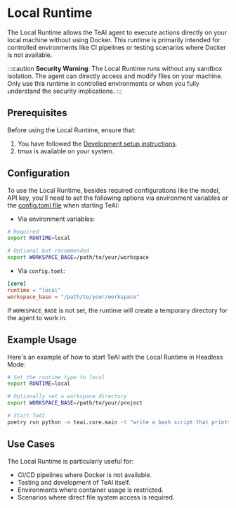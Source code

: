 # Local Runtime

The Local Runtime allows the TeAI agent to execute actions directly on your local machine without using Docker. This runtime is primarily intended for controlled environments like CI pipelines or testing scenarios where Docker is not available.

:::caution
**Security Warning**: The Local Runtime runs without any sandbox isolation. The agent can directly access and modify files on your machine. Only use this runtime in controlled environments or when you fully understand the security implications.
:::

## Prerequisites

Before using the Local Runtime, ensure that:

1. You have followed the [Development setup instructions](https://github.com/All-Hands-AI/TeAI/blob/main/Development.md).
2. tmux is available on your system.

## Configuration

To use the Local Runtime, besides required configurations like the model, API key, you'll need to set the following options via environment variables or the [config.toml file](https://github.com/All-Hands-AI/TeAI/blob/main/config.template.toml) when starting TeAI:

- Via environment variables:

```bash
# Required
export RUNTIME=local

# Optional but recommended
export WORKSPACE_BASE=/path/to/your/workspace
```

- Via `config.toml`:

```toml
[core]
runtime = "local"
workspace_base = "/path/to/your/workspace"
```

If `WORKSPACE_BASE` is not set, the runtime will create a temporary directory for the agent to work in.

## Example Usage

Here's an example of how to start TeAI with the Local Runtime in Headless Mode:

```bash
# Set the runtime type to local
export RUNTIME=local

# Optionally set a workspace directory
export WORKSPACE_BASE=/path/to/your/project

# Start TeAI
poetry run python -m teai.core.main -t "write a bash script that prints hi"
```

## Use Cases

The Local Runtime is particularly useful for:

- CI/CD pipelines where Docker is not available.
- Testing and development of TeAI itself.
- Environments where container usage is restricted.
- Scenarios where direct file system access is required.
